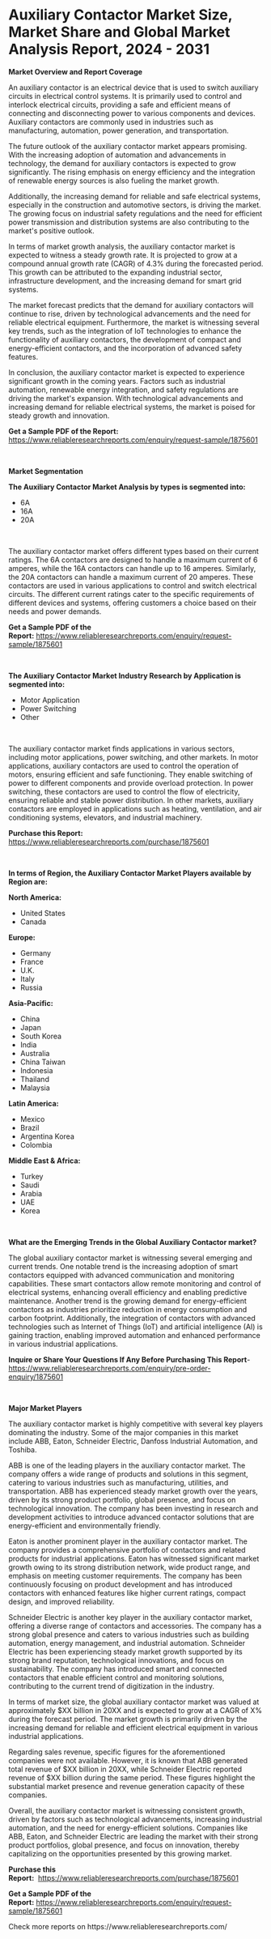 <p><h1>Auxiliary Contactor Market Size, Market Share and Global Market Analysis Report, 2024 - 2031</h1></p><p><strong>Market Overview and Report Coverage</strong></p>
<p><p>An auxiliary contactor is an electrical device that is used to switch auxiliary circuits in electrical control systems. It is primarily used to control and interlock electrical circuits, providing a safe and efficient means of connecting and disconnecting power to various components and devices. Auxiliary contactors are commonly used in industries such as manufacturing, automation, power generation, and transportation.</p><p>The future outlook of the auxiliary contactor market appears promising. With the increasing adoption of automation and advancements in technology, the demand for auxiliary contactors is expected to grow significantly. The rising emphasis on energy efficiency and the integration of renewable energy sources is also fueling the market growth.</p><p>Additionally, the increasing demand for reliable and safe electrical systems, especially in the construction and automotive sectors, is driving the market. The growing focus on industrial safety regulations and the need for efficient power transmission and distribution systems are also contributing to the market's positive outlook.</p><p>In terms of market growth analysis, the auxiliary contactor market is expected to witness a steady growth rate. It is projected to grow at a compound annual growth rate (CAGR) of 4.3% during the forecasted period. This growth can be attributed to the expanding industrial sector, infrastructure development, and the increasing demand for smart grid systems.</p><p>The market forecast predicts that the demand for auxiliary contactors will continue to rise, driven by technological advancements and the need for reliable electrical equipment. Furthermore, the market is witnessing several key trends, such as the integration of IoT technologies to enhance the functionality of auxiliary contactors, the development of compact and energy-efficient contactors, and the incorporation of advanced safety features.</p><p>In conclusion, the auxiliary contactor market is expected to experience significant growth in the coming years. Factors such as industrial automation, renewable energy integration, and safety regulations are driving the market's expansion. With technological advancements and increasing demand for reliable electrical systems, the market is poised for steady growth and innovation.</p></p>
<p><strong>Get a Sample PDF of the Report:</strong> <a href="https://www.reliableresearchreports.com/enquiry/request-sample/1875601">https://www.reliableresearchreports.com/enquiry/request-sample/1875601</a></p>
<p>&nbsp;</p>
<p><strong>Market Segmentation</strong></p>
<p><strong>The Auxiliary Contactor Market Analysis by types is segmented into:</strong></p>
<p><ul><li>6A</li><li>16A</li><li>20A</li></ul></p>
<p>&nbsp;</p>
<p><p>The auxiliary contactor market offers different types based on their current ratings. The 6A contactors are designed to handle a maximum current of 6 amperes, while the 16A contactors can handle up to 16 amperes. Similarly, the 20A contactors can handle a maximum current of 20 amperes. These contactors are used in various applications to control and switch electrical circuits. The different current ratings cater to the specific requirements of different devices and systems, offering customers a choice based on their needs and power demands.</p></p>
<p><strong>Get a Sample PDF of the Report:</strong>&nbsp;<a href="https://www.reliableresearchreports.com/enquiry/request-sample/1875601">https://www.reliableresearchreports.com/enquiry/request-sample/1875601</a></p>
<p>&nbsp;</p>
<p><strong>The Auxiliary Contactor Market Industry Research by Application is segmented into:</strong></p>
<p><ul><li>Motor Application</li><li>Power Switching</li><li>Other</li></ul></p>
<p>&nbsp;</p>
<p><p>The auxiliary contactor market finds applications in various sectors, including motor applications, power switching, and other markets. In motor applications, auxiliary contactors are used to control the operation of motors, ensuring efficient and safe functioning. They enable switching of power to different components and provide overload protection. In power switching, these contactors are used to control the flow of electricity, ensuring reliable and stable power distribution. In other markets, auxiliary contactors are employed in applications such as heating, ventilation, and air conditioning systems, elevators, and industrial machinery.</p></p>
<p><strong>Purchase this Report:</strong>&nbsp; <a href="https://www.reliableresearchreports.com/purchase/1875601">https://www.reliableresearchreports.com/purchase/1875601</a></p>
<p>&nbsp;</p>
<p><strong>In terms of Region, the Auxiliary Contactor Market Players available by Region are:</strong></p>
<p>
    <p> <strong> North America: </strong>
        <ul>
            <li>United States</li>
            <li>Canada</li>
        </ul>
        </p> 
    <p> <strong> Europe: </strong>
        <ul>
            <li>Germany</li>
            <li>France</li>
            <li>U.K.</li>
            <li>Italy</li>
            <li>Russia</li>
        </ul>
        </p> 
    <p> <strong> Asia-Pacific: </strong>
        <ul>
            <li>China</li>
            <li>Japan</li>
            <li>South Korea</li>
            <li>India</li>
            <li>Australia</li>
            <li>China Taiwan</li>
            <li>Indonesia</li>
            <li>Thailand</li>
            <li>Malaysia</li>
        </ul>
        </p> 
    <p> <strong> Latin America: </strong>
        <ul>
            <li>Mexico</li>
            <li>Brazil</li>
            <li>Argentina Korea</li>
            <li>Colombia</li>
        </ul>
        </p> 
    <p> <strong> Middle East & Africa: </strong>
        <ul>
            <li>Turkey</li>
            <li>Saudi</li>
            <li>Arabia</li>
            <li>UAE</li>
            <li>Korea</li>
        </ul>
    </p>
    </p>
<p>&nbsp;</p>
<p><strong>What are the Emerging Trends in the Global Auxiliary Contactor market?</strong></p>
<p><p>The global auxiliary contactor market is witnessing several emerging and current trends. One notable trend is the increasing adoption of smart contactors equipped with advanced communication and monitoring capabilities. These smart contactors allow remote monitoring and control of electrical systems, enhancing overall efficiency and enabling predictive maintenance. Another trend is the growing demand for energy-efficient contactors as industries prioritize reduction in energy consumption and carbon footprint. Additionally, the integration of contactors with advanced technologies such as Internet of Things (IoT) and artificial intelligence (AI) is gaining traction, enabling improved automation and enhanced performance in various industrial applications.</p></p>
<p><strong>Inquire or Share Your Questions If Any Before Purchasing This Report</strong>- <a href="https://www.reliableresearchreports.com/enquiry/pre-order-enquiry/1875601">https://www.reliableresearchreports.com/enquiry/pre-order-enquiry/1875601</a></p>
<p>&nbsp;</p>
<p><strong>Major Market Players</strong></p>
<p><p>The auxiliary contactor market is highly competitive with several key players dominating the industry. Some of the major companies in this market include ABB, Eaton, Schneider Electric, Danfoss Industrial Automation, and Toshiba.</p><p>ABB is one of the leading players in the auxiliary contactor market. The company offers a wide range of products and solutions in this segment, catering to various industries such as manufacturing, utilities, and transportation. ABB has experienced steady market growth over the years, driven by its strong product portfolio, global presence, and focus on technological innovation. The company has been investing in research and development activities to introduce advanced contactor solutions that are energy-efficient and environmentally friendly.</p><p>Eaton is another prominent player in the auxiliary contactor market. The company provides a comprehensive portfolio of contactors and related products for industrial applications. Eaton has witnessed significant market growth owing to its strong distribution network, wide product range, and emphasis on meeting customer requirements. The company has been continuously focusing on product development and has introduced contactors with enhanced features like higher current ratings, compact design, and improved reliability. </p><p>Schneider Electric is another key player in the auxiliary contactor market, offering a diverse range of contactors and accessories. The company has a strong global presence and caters to various industries such as building automation, energy management, and industrial automation. Schneider Electric has been experiencing steady market growth supported by its strong brand reputation, technological innovations, and focus on sustainability. The company has introduced smart and connected contactors that enable efficient control and monitoring solutions, contributing to the current trend of digitization in the industry.</p><p>In terms of market size, the global auxiliary contactor market was valued at approximately $XX billion in 20XX and is expected to grow at a CAGR of X% during the forecast period. The market growth is primarily driven by the increasing demand for reliable and efficient electrical equipment in various industrial applications.</p><p>Regarding sales revenue, specific figures for the aforementioned companies were not available. However, it is known that ABB generated total revenue of $XX billion in 20XX, while Schneider Electric reported revenue of $XX billion during the same period. These figures highlight the substantial market presence and revenue generation capacity of these companies.</p><p>Overall, the auxiliary contactor market is witnessing consistent growth, driven by factors such as technological advancements, increasing industrial automation, and the need for energy-efficient solutions. Companies like ABB, Eaton, and Schneider Electric are leading the market with their strong product portfolios, global presence, and focus on innovation, thereby capitalizing on the opportunities presented by this growing market.</p></p>
<p><strong>Purchase this Report:</strong>&nbsp;&nbsp;<a href="https://www.reliableresearchreports.com/purchase/1875601">https://www.reliableresearchreports.com/purchase/1875601</a></p>
<p></p>
<p><strong>Get a Sample PDF of the Report:</strong>&nbsp;<a href="https://www.reliableresearchreports.com/enquiry/request-sample/1875601">https://www.reliableresearchreports.com/enquiry/request-sample/1875601</a></p>
<p>Check more reports on https://www.reliableresearchreports.com/</p>